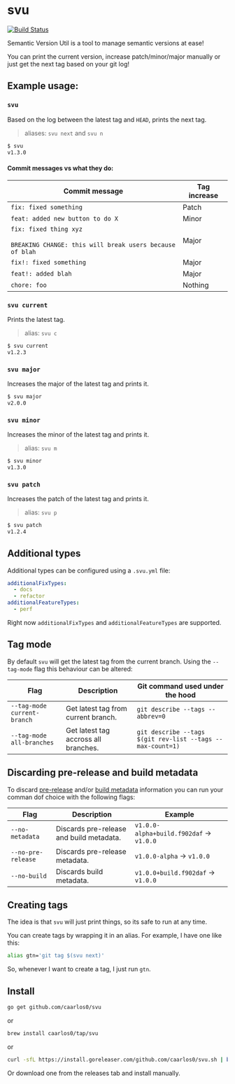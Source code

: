 # svu

[![Build Status](https://img.shields.io/github/workflow/status/caarlos0/svu/build?style=for-the-badge)](https://github.com/caarlos0/svu/actions?workflow=build)

Semantic Version Util is a tool to manage semantic versions at ease!

You can print the current version, increase patch/minor/major manually or just
get the next tag based on your git log!

## Example usage:

### `svu`

Based on the log between the latest tag and `HEAD`, prints the next tag.

> aliases: `svu next` and `svu n`

```sh
$ svu
v1.3.0
```

#### Commit messages vs what they do:

| Commit message                                                                         | Tag increase |
| -------------------------------------------------------------------------------------- | ------------ |
| `fix: fixed something`                                                                 | Patch        |
| `feat: added new button to do X`                                                       | Minor        |
| `fix: fixed thing xyz`<br><br>`BREAKING CHANGE: this will break users because of blah` | Major        |
| `fix!: fixed something`                                                                | Major        |
| `feat!: added blah`                                                                    | Major        |
| `chore: foo`                                                                           | Nothing      |

### `svu current`

Prints the latest tag.

> alias: `svu c`

```sh
$ svu current
v1.2.3
```

### `svu major`

Increases the major of the latest tag and prints it.

```sh
$ svu major
v2.0.0
```

### `svu minor`

Increases the minor of the latest tag and prints it.

> alias: `svu m`

```sh
$ svu minor
v1.3.0
```

### `svu patch`

Increases the patch of the latest tag and prints it.

> alias: `svu p`

```sh
$ svu patch
v1.2.4
```

## Additional types

Additional types can be configured using a `.svu.yml` file:

```yaml
additionalFixTypes:
  - docs
  - refactor
additionalFeatureTypes:
  - perf
```

Right now `additionalFixTypes` and `additionalFeatureTypes` are supported.

## Tag mode

By default `svu` will get the latest tag from the current branch. Using the `--tag-mode` flag this behaviour can be altered:

| Flag                        | Description                          | Git command used under the hood                            |
| --------------------------- | ------------------------------------ | ---------------------------------------------------------- |
| `--tag-mode current-branch` | Get latest tag from current branch.  | `git describe --tags --abbrev=0`                           |
| `--tag-mode all-branches`   | Get latest tag accross all branches. | `git describe --tags $(git rev-list --tags --max-count=1)` |

## Discarding pre-release and build metadata

To discard [pre-release](https://semver.org/#spec-item-9) and/or [build metadata](https://semver.org/#spec-item-10) information you can run your comman dof choice with the following flags:

| Flag               | Description                              | Example                                  |
| ------------------ | ---------------------------------------- | ---------------------------------------- |
| `--no-metadata`    | Discards pre-release and build metadata. | `v1.0.0-alpha+build.f902daf` -> `v1.0.0` |
| `--no-pre-release` | Discards pre-release metadata.           | `v1.0.0-alpha` -> `v1.0.0`               |
| `--no-build`       | Discards build metadata.                 | `v1.0.0+build.f902daf` -> `v1.0.0`       |

## Creating tags

The idea is that `svu` will just print things, so its safe to run at any time.

You can create tags by wrapping it in an alias. For example, I have one like
this:

```bash
alias gtn='git tag $(svu next)'
```

So, whenever I want to create a tag, I just run `gtn`.

## Install

```sh
go get github.com/caarlos0/svu
```

or

```sh
brew install caarlos0/tap/svu
```

or

```sh
curl -sfL https://install.goreleaser.com/github.com/caarlos0/svu.sh | bash -s -- -b /usr/local/bin
```

Or download one from the releases tab and install manually.
